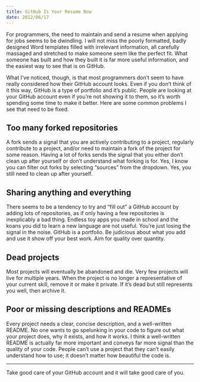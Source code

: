 ```yaml
---
title: GitHub Is Your Resume Now
date: 2012/06/17
---
```


For programmers, the need to maintain and send a resume when applying for jobs seems to be dwindling. I will not miss the poorly formatted, badly designed Word templates filled with irrelevant information, all carefully massaged and stretched to make someone seem like the perfect fit. What someone has built and how they built it is far more useful information, and the easiest way to see that is on GitHub.

What I’ve noticed, though, is that most programmers don’t seem to have really considered how their GitHub account looks. Even if you don’t think of it this way, GitHub is a type of portfolio and it’s public. People are looking at your GitHub account even if you’re not showing it to them, so it’s worth spending some time to make it better. Here are some common problems I see that need to be fixed.

## Too many forked repositories

A fork sends a signal that you are actively contributing to a project, regularly contribute to a project, and/or need to maintain a fork of the project for some reason. Having a lot of forks sends the signal that you either don’t clean up after yourself or don’t understand what forking is for. Yes, I know you can filter out forks by selecting “sources” from the dropdown. Yes, you still need to clean up after yourself.

## Sharing anything and everything

There seems to be a tendency to try and “fill out” a GitHub account by adding lots of repositories, as if only having a few repositories is inexplicably a bad thing. Endless toy apps you made in school and the koans you did to learn a new language are not useful. You’re just losing the signal in the noise. GitHub is a portfolio. Be judicious about what you add and use it show off your best work. Aim for quality over quantity.

## Dead projects

Most projects will eventually be abandoned and die. Very few projects will live for multiple years. When the project is no longer a representative of your current skill, remove it or make it private. If it’s dead but still represents you well, then archive it.

## Poor or missing descriptions and READMEs

Every project needs a clear, concise description, and a well-written README. No one wants to go spelunking in your code to figure out what your project does, why it exists, and how it works. I think a well-written README is actually far more important and conveys far more signal than the quality of your code. People can’t use a project that they can’t easily understand how to use; it doesn’t matter how beautiful the code is.

---

Take good care of your GitHub account and it will take good care of you.
